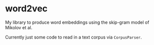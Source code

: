 word2vec
========

My library to produce word embeddings using the skip-gram model of Mikolov et al.

Currently just some code to read in a text corpus via `CorpusParser`.
